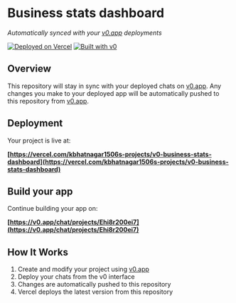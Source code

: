 # Business stats dashboard

*Automatically synced with your [v0.app](https://v0.app) deployments*

[![Deployed on Vercel](https://img.shields.io/badge/Deployed%20on-Vercel-black?style=for-the-badge&logo=vercel)](https://vercel.com/kbhatnagar1506s-projects/v0-business-stats-dashboard)
[![Built with v0](https://img.shields.io/badge/Built%20with-v0.app-black?style=for-the-badge)](https://v0.app/chat/projects/Ehi8r200ei7)

## Overview

This repository will stay in sync with your deployed chats on [v0.app](https://v0.app).
Any changes you make to your deployed app will be automatically pushed to this repository from [v0.app](https://v0.app).

## Deployment

Your project is live at:

**[https://vercel.com/kbhatnagar1506s-projects/v0-business-stats-dashboard](https://vercel.com/kbhatnagar1506s-projects/v0-business-stats-dashboard)**

## Build your app

Continue building your app on:

**[https://v0.app/chat/projects/Ehi8r200ei7](https://v0.app/chat/projects/Ehi8r200ei7)**

## How It Works

1. Create and modify your project using [v0.app](https://v0.app)
2. Deploy your chats from the v0 interface
3. Changes are automatically pushed to this repository
4. Vercel deploys the latest version from this repository